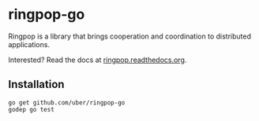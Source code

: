 # ringpop-go
Ringpop is a library that brings cooperation and coordination to distributed applications.

Interested? Read the docs at [ringpop.readthedocs.org](https://ringpop.readthedocs.org).

## Installation
```
go get github.com/uber/ringpop-go
godep go test
```
